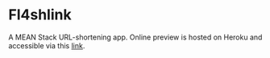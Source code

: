# Fl4shlink

A MEAN Stack URL-shortening app. Online preview is hosted on Heroku and accessible via this [link](https://fl4shlink.herokuapp.com/0/new).
